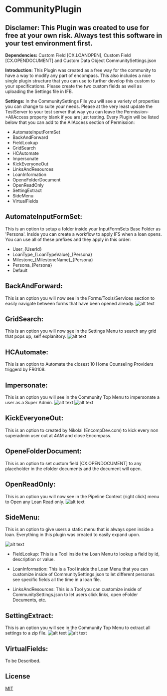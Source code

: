 # CommunityPlugin


## Disclamer: This Plugin was created to use for free at your own risk. Always test this software in your test environment first.


**Dependencies:** Custom Field [CX.LOANOPEN], Custom Field [CX.OPENDOCUMENT] and Custom Data Object CommunitySettings.json

**Introduction:** This Plugin was created as a free way for the community to have a way to modify any part of encompass. This also includes a nice single plugin structure that you can use to further develop this custom to your specifications. Please create the two custom fields as well as uploading the Settings file in IFB. 

**Settings:** In the CommunitySettings File you will see a variety of properties you can change to suite your needs. Please at the very least update the TestServer to your test server that way you can leave the Permission->AllAccess property blank if you are just testing. Every Plugin will be listed below that you can add to the AllAccess section of Permission:
- AutomateInputFormSet
- BackAndForward
- FieldLookup
- GridSearch
- HCAutomate
- Impersonate
- KickEveryoneOut
- LinksAndResources
- LoanInformation
- OpeneFolderDocument
- OpenReadOnly
- SettingExtract
- SideMenu
- VirtualFields


## AutomateInputFormSet: 
This is an option to setup a folder inside your InputFormSets Base Folder as 'Persona'. Inside you can create a workflow to apply IFS when a loan opens. You can use all of these prefixes and they apply in this order: 
- User_{UserId}
- LoanType_{LoanTypeValue}_{Persona}
- Milestone_{MilestoneName}_{Persona}
- Persona_{Persona}
- Default

## BackAndForward: 
This is an option you will now see in the Forms/Tools/Services section to easily navigate between forms that have been opened already.
![alt text](Navigation.PNG)

## GridSearch: 
This is an option you will now see in the Settings Menu to search any grid that pops up, self explanitory.
![alt text](GridSearch.PNG)

## HCAutomate: 
This is an option to Automate the closest 10 Home Counseling Providers triggerd by FR0108.


## Impersonate: 
This is an option you will see in the Community Top Menu to impersonate a user as a Super Admin.
![alt text](TopMenu.png)
![alt text](Impersonate.png)

## KickEveryoneOut: 
This is an option to created by Nikolai (EncompDev.com) to kick every non superadmin user out at 4AM and close Encompass.


## OpeneFolderDocument: 
This is an option to set custom field [CX.OPENDOCUMENT] to any placeholder in the efolder documents and the document will open.

## OpenReadOnly: 
This is an option you will now see in the Pipeline Context (right click) menu to Open any Loan Read only.
![alt text](readonly.png)


## SideMenu: 
This is an option to give users a static menu that is always open inside a loan. Everything in this plugin was created to easily expand
upon.

![alt text](SideMenu.PNG)

-  FieldLookup: 
This is a Tool inside the Loan Menu to lookup a field by id, description or value.

-  LoanInformation: 
This is a Tool inside the Loan Menu that you can customize inside of CommunitySettings.json to let different personas see specific fields all the time in a loan file.

- LinksAndResources: 
This is a Tool you can customize inside of CommunitySettings.json to let users click links, open eFolder Documents, etc.

## SettingExtract: 
This is an option you will see in the Community Top Menu to extract all settings to a zip file.
![alt text](TopMenu.png)
![alt text](Settings.png)

## VirtualFields: 
To be Described.



## License
[MIT](https://choosealicense.com/licenses/mit/)
